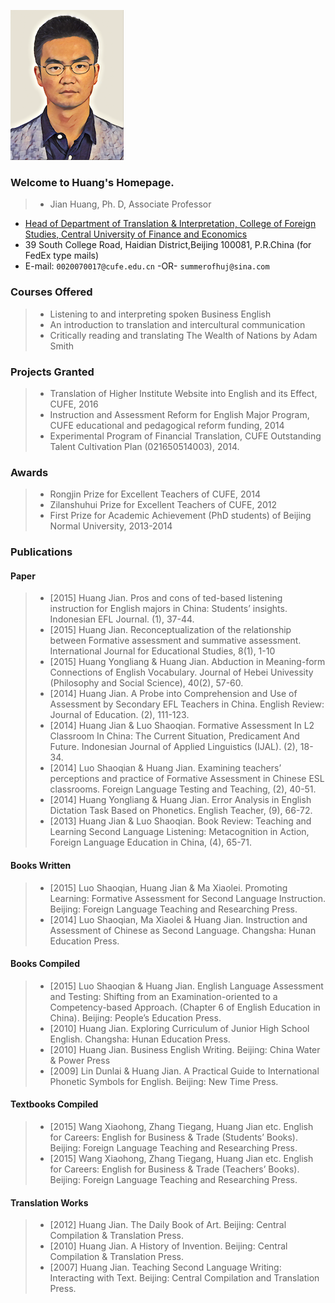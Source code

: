 ![Jian Huang](https://github.com/fromhuangj/homepage/raw/master/hjnn.png)

### Welcome to Huang's Homepage.
> * Jian Huang, Ph. D, Associate Professor 
* [Head of Department of Translation \& Interpretation, College of Foreign Studies, Central University of Finance and Economics](http://sfs.cufe.edu.cn/xygk/jgsz/jxjg/74970.htm) 
* 39 South College Road, Haidian District,Beijing 100081, P.R.China (for FedEx type mails)
* E-mail: `0020070017@cufe.edu.cn`   -OR-   `summerofhuj@sina.com`

### Courses Offered
> * Listening to and interpreting spoken Business English 
> * An introduction to translation and intercultural communication
> * Critically reading and translating The Wealth of Nations by Adam Smith 

### Projects Granted
> * Translation of Higher Institute Website into English and its Effect, CUFE, 2016
> * Instruction and Assessment Reform for English Major Program, CUFE educational and pedagogical reform funding, 2014 
> * Experimental Program of Financial Translation, CUFE Outstanding Talent Cultivation Plan (021650514003), 2014.

### Awards
> * Rongjin Prize for Excellent Teachers of CUFE, 2014
> * Zilanshuhui Prize for Excellent Teachers of CUFE, 2012
> * First Prize for Academic Achievement (PhD students) of Beijing Normal University, 2013-2014

### Publications

#### Paper

>* [2015] Huang Jian. Pros and cons of ted-based listening instruction for English majors in China: Students’ insights. Indonesian EFL Journal. (1), 37-44.
>* [2015] Huang Jian. Reconceptualization of the relationship between Formative assessment and summative assessment. 
International Journal for Educational Studies, 8(1), 1-10 
>*  [2015] Huang Yongliang \& Huang Jian. Abduction in Meaning-form Connections of English Vocabulary. Journal of Hebei Univessity (Philosophy and Social Science), 40(2), 57-60.
>* [2014] Huang Jian. A Probe into Comprehension and Use of Assessment by Secondary EFL Teachers in China. English Review: Journal of Education. (2), 111-123.
>* [2014] Huang Jian \& Luo Shaoqian. Formative Assessment In L2 Classroom In China: The Current Situation, Predicament And Future. Indonesian Journal of Applied Linguistics (IJAL). (2), 18-34.
>* [2014] Luo Shaoqian \& Huang Jian. Examining teachers’ perceptions and practice of Formative Assessment in Chinese ESL classrooms. Foreign Language Testing and Teaching, (2), 40-51.
>* [2014] Huang Yongliang \& Huang Jian. Error Analysis in English Dictation Task Based on Phonetics. English Teacher, (9), 66-72.
>* [2013] Huang Jian \& Luo Shaoqian. Book Review: Teaching and Learning Second Language Listening: Metacognition in Action, Foreign Language Education in China, (4), 65-71.

#### Books Written
>* [2015] Luo Shaoqian, Huang Jian \& Ma Xiaolei. Promoting Learning: Formative Assessment for Second Language Instruction. Beijing: Foreign Language Teaching and Researching Press.
>* [2014] Luo Shaoqian, Ma Xiaolei \& Huang Jian. Instruction and Assessment of Chinese as Second Language. Changsha: Hunan Education Press.

#### Books Compiled
>* [2015] Luo Shaoqian \& Huang Jian. English Language Assessment and Testing: Shifting from an Examination-oriented to a Competency-based Approach. (Chapter 6 of English Education in China). Beijing: People’s Education Press.
>* [2010] Huang Jian. Exploring Curriculum of Junior High School English. Changsha: Hunan Education Press.
>* [2010] Huang Jian. Business English Writing. Beijing: China Water \& Power Press
>* [2009] Lin Dunlai \& Huang Jian. A Practical Guide to International Phonetic Symbols for English. Beijing: New Time Press.

#### Textbooks Compiled
>* [2015] Wang Xiaohong, Zhang Tiegang, Huang Jian etc. English for Careers: English for Business \& Trade (Students’ Books). Beijing: Foreign Language Teaching and Researching Press.
>* [2015] Wang Xiaohong, Zhang Tiegang, Huang Jian etc. English for Careers: English for Business \& Trade (Teachers’ Books). Beijing: Foreign Language Teaching and Researching Press.

#### Translation Works 
>* [2012] Huang Jian. The Daily Book of Art. Beijing: Central Compilation \& Translation Press.
>* [2010] Huang Jian. A History of Invention. Beijing: Central Compilation \& Translation Press.
>* [2007] Huang Jian. Teaching Second Language Writing: Interacting with Text. Beijing: Central Compilation and Translation Press. 

